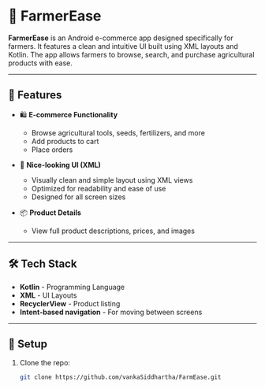# 🛒 FarmerEase

**FarmerEase** is an Android e-commerce app designed specifically for farmers. It features a clean and intuitive UI built using XML layouts and Kotlin. The app allows farmers to browse, search, and purchase agricultural products with ease.

---

## 🌟 Features

- 🛍️ **E-commerce Functionality**
  - Browse agricultural tools, seeds, fertilizers, and more
  - Add products to cart
  - Place orders

- 🎨 **Nice-looking UI (XML)**
  - Visually clean and simple layout using XML views
  - Optimized for readability and ease of use
  - Designed for all screen sizes

- 📦 **Product Details**
  - View full product descriptions, prices, and images

---

## 🛠️ Tech Stack

- **Kotlin** - Programming Language
- **XML** - UI Layouts
- **RecyclerView** - Product listing
- **Intent-based navigation** - For moving between screens

---

## 🧪 Setup

1. Clone the repo:
   ```bash
   git clone https://github.com/vankaSiddhartha/FarmEase.git
